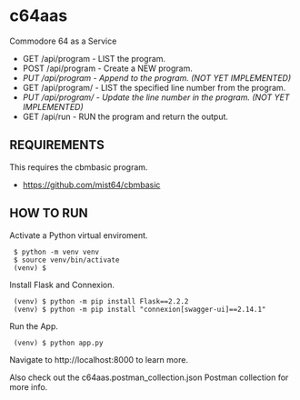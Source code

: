 # c64aas
Commodore 64 as a Service

- GET /api/program - LIST the program.
- POST /api/program - Create a NEW program.
- _PUT /api/program - Append to the program. (NOT YET IMPLEMENTED)_
- GET /api/program/<line number> - LIST the specified line number from the program.
- _PUT /api/program/<line number> - Update the line number in the program. (NOT YET IMPLEMENTED)_
- GET /api/run - RUN the program and return the output.


## REQUIREMENTS

This requires the cbmbasic program.

- https://github.com/mist64/cbmbasic

## HOW TO RUN

Activate a Python virtual enviroment.
```console
 $ python -m venv venv
 $ source venv/bin/activate
 (venv) $
```

Install Flask and Connexion.
```console
 (venv) $ python -m pip install Flask==2.2.2
 (venv) $ python -m pip install "connexion[swagger-ui]==2.14.1"
```
Run the App.
```console
 (venv) $ python app.py
```

Navigate to http://localhost:8000 to learn more.

Also check out the c64aas.postman_collection.json Postman collection for more info.

